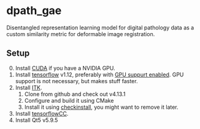 # dpath_gae
Disentangled representation learning model for digital pathology data as a custom similarity metric for deformable image registration.

[Latent Space Traversals]: data/images/latent_traversals_-5_to_5.png

## Setup
0.  Install [CUDA](https://developer.nvidia.com/cuda-zone) if you have a NVIDIA GPU.
1.  Install [tensorflow](https://www.tensorflow.org/install/pip) v1.12, preferably with [GPU suppurt enabled](https://www.tensorflow.org/install/gpu). GPU support is not necessary, but makes stuff faster.
2.  Install [ITK](https://github.com/InsightSoftwareConsortium/ITK).
    1.  Clone from github and check out v4.13.1
    1.  Configure and build it using CMake
    2.  Install it using [checkinstall](https://debian-administration.org/article/147/Installing_packages_from_source_code_with_checkinstall), you might want to remove it later.
3.  Install [tensorflowCC](https://github.com/FloopCZ/tensorflow_cc).
4.  Install Qt5 v5.9.5
